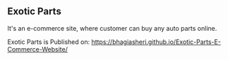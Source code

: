## Exotic Parts

It's an e-commerce site, where customer can buy any auto parts online.

Exotic Parts is Published on: https://bhagiasheri.github.io/Exotic-Parts-E-Commerce-Website/
